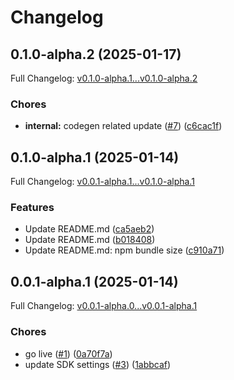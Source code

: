 # Changelog

## 0.1.0-alpha.2 (2025-01-17)

Full Changelog: [v0.1.0-alpha.1...v0.1.0-alpha.2](https://github.com/Johnmiicheal/spitch.js/compare/v0.1.0-alpha.1...v0.1.0-alpha.2)

### Chores

* **internal:** codegen related update ([#7](https://github.com/Johnmiicheal/spitch.js/issues/7)) ([c6cac1f](https://github.com/Johnmiicheal/spitch.js/commit/c6cac1f3f578a922b6b139232e49ca6f75458f1a))

## 0.1.0-alpha.1 (2025-01-14)

Full Changelog: [v0.0.1-alpha.1...v0.1.0-alpha.1](https://github.com/Johnmiicheal/spitch.js/compare/v0.0.1-alpha.1...v0.1.0-alpha.1)

### Features

* Update README.md ([ca5aeb2](https://github.com/Johnmiicheal/spitch.js/commit/ca5aeb22324da30fff5064395968c07bd39a99f0))
* Update README.md ([b018408](https://github.com/Johnmiicheal/spitch.js/commit/b01840894389983a287a26a8340b221f43003db0))
* Update README.md: npm bundle size ([c910a71](https://github.com/Johnmiicheal/spitch.js/commit/c910a714ff6abdcaa12cfd563d1f0b1f6e4268ee))

## 0.0.1-alpha.1 (2025-01-14)

Full Changelog: [v0.0.1-alpha.0...v0.0.1-alpha.1](https://github.com/Johnmiicheal/spitch.js/compare/v0.0.1-alpha.0...v0.0.1-alpha.1)

### Chores

* go live ([#1](https://github.com/Johnmiicheal/spitch.js/issues/1)) ([0a70f7a](https://github.com/Johnmiicheal/spitch.js/commit/0a70f7a402aa5520b9e8efbe26c4311664b88e75))
* update SDK settings ([#3](https://github.com/Johnmiicheal/spitch.js/issues/3)) ([1abbcaf](https://github.com/Johnmiicheal/spitch.js/commit/1abbcaf1912e82beaca2899cdf93e889addf0e78))
